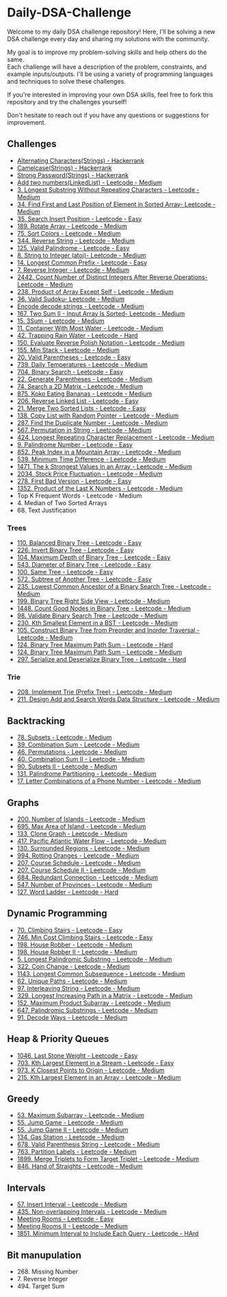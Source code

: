 # Daily-DSA-Challenge

Welcome to my daily DSA challenge repository! Here, I'll be solving a new DSA challenge every day and sharing my
solutions with the community.

My goal is to improve my problem-solving skills and help others do the same.  
Each challenge will have a description of the problem, constraints, and example inputs/outputs. I'll be using a variety
of programming languages and techniques to solve these challenges.

If you're interested in improving your own DSA skills, feel free to fork this repository and try the challenges
yourself!

Don't hesitate to reach out if you have any questions or suggestions for improvement.

## Challenges
- <a href="https://www.hackerrank.com/challenges/alternating-characters/problem">Alternating Characters(Strings) -
  Hackerrank</a>
- <a href="https://www.hackerrank.com/challenges/camelcase/problem">Camelcase(Strings) - Hackerrank</a>
- <a href="https://www.hackerrank.com/challenges/strong-password/problem">Strong Password(Strings) - Hackerrank</a>
- <a href="https://leetcode.com/problems/add-two-numbers/description/">Add two numbers(LinkedList) - Leetcode -
  Medium</a>
- <a href="https://leetcode.com/problems/longest-substring-without-repeating-characters/">3. Longest Substring Without
  Repeating Characters - Leetcode - Medium</a>
- <a href="https://leetcode.com/problems/find-first-and-last-position-of-element-in-sorted-array/description/">34. Find
  First and Last Position of Element in Sorted Array- Leetcode - Medium</a>
- <a href="https://leetcode.com/problems/search-insert-position/description/">35. Search Insert Position - Leetcode -
  Easy</a>
- <a href="https://leetcode.com/problems/rotate-array/">189. Rotate Array - Leetcode - Medium</a>
- <a href="https://leetcode.com/problems/sort-colors/description/">75. Sort Colors - Leetcode - Medium</a>
- <a href="https://leetcode.com/problems/reverse-string/">344. Reverse String - Leetcode - Medium</a>
- <a href="https://leetcode.com/problems/valid-palindrome/">125. Valid Palindrome - Leetcode - Easy</a>
- <a href="https://leetcode.com/problems/string-to-integer-atoi/">8. String to Integer (atoi)- Leetcode - Medium</a>
- <a href="https://leetcode.com/problems/longest-common-prefix/">14. Longest Common Prefix - Leetcode - Easy</a>
- <a href="https://leetcode.com/problems/reverse-integer/">7. Reverse Integer - Leetcode - Medium</a>
- <a href="https://leetcode.com/problems/count-number-of-distinct-integers-after-reverse-operations/description/">2442.
  Count Number of Distinct Integers After Reverse Operations- Leetcode - Medium</a>
- <a href="https://leetcode.com/problems/product-of-array-except-self/description/">238. Product of Array Except Self -
  Leetcode - Medium</a>
- <a href="https://leetcode.com/problems/valid-sudoku/description/">36. Valid Sudoku- Leetcode - Medium</a>
- <a href="https://leetcode.com/problems/encode-and-decode-strings/">Encode decode strings - Leetcode - Medium</a>
- <a href="https://leetcode.com/problems/two-sum-ii-input-array-is-sorted/">167. Two Sum II - Input Array Is Sorted-
  Leetcode - Medium</a>
- <a href="https://leetcode.com/problems/3sum/"> 15. 3Sum - Leetcode - Medium</a>
- <a href="https://leetcode.com/problems/container-with-most-water/"> 11. Container With Most Water - Leetcode - Medium</a>
- <a href="https://leetcode.com/problems/trapping-rain-water/"> 42. Trapping Rain Water - Leetcode - Hard</a>
- <a href="https://leetcode.com/problems/evaluate-reverse-polish-notation/"> 150. Evaluate Reverse Polish Notation - Leetcode - Medium</a>
- <a href="https://leetcode.com/problems/min-stack/"> 155. Min Stack - Leetcode - Medium</a>
- <a href="https://leetcode.com/problems/valid-parentheses/"> 20. Valid Parentheses - Leetcode - Easy</a>
- <a href="https://leetcode.com/problems/daily-temperatures/"> 739. Daily Temperatures - Leetcode - Medium</a>
- <a href="https://leetcode.com/problems/binary-search"> 704. Binary Search - Leetcode - Easy</a>
- <a href="https://leetcode.com/problems/generate-parentheses"> 22. Generate Parentheses - Leetcode - Medium</a>
- <a href="https://leetcode.com/problems/search-a-2d-matrix"> 74. Search a 2D Matrix - Leetcode - Medium</a>
- <a href="https://leetcode.com/problems/koko-eating-bananas"> 875. Koko Eating Bananas - Leetcode - Medium</a>
- <a href="https://leetcode.com/problems/reverse-linked-list/">206. Reverse Linked List - Leetcode - Easy</a>
- <a href="https://leetcode.com/problems/merge-two-sorted-lists/">21. Merge Two Sorted Lists - Leetcode - Easy</a>
- <a href="https://leetcode.com/problems/copy-list-with-random-pointer">138. Copy List with Random Pointer - Leetcode -
  Medium</a>
- <a href="https://leetcode.com/problems/find-the-duplicate-number">287. Find the Duplicate Number - Leetcode -
  Medium</a>
- <a href="https://leetcode.com/problems/permutation-in-string">567. Permutation in String - Leetcode - Medium</a>
- <a href="https://leetcode.com/problems/longest-repeating-character-replacement">424. Longest Repeating Character Replacement - Leetcode - Medium</a>
- <a href="https://leetcode.com/problems/palindrome-number/">9. Palindrome Number - Leetcode - Easy</a>
- <a href="https://leetcode.com/problems/peak-index-in-a-mountain-array">852. Peak Index in a Mountain Array - Leetcode - Medium</a>
- <a href="https://leetcode.com/problems/minimum-time-difference">539. Minimum Time Difference - Leetcode - Medium</a>
- <a href="https://leetcode.com/problems/the-k-strongest-values-in-an-array/">1471. The k Strongest Values in an Array - Leetcode - Medium</a>
- <a href="https://leetcode.com/problems/stock-price-fluctuation/">2034. Stock Price Fluctuation - Leetcode - Medium</a>
- <a href="https://leetcode.com/problems/stock-price-fluctuation/">278. First Bad Version - Leetcode - Easy</a>
- <a href="https://leetcode.com/problems/stock-price-fluctuation/">1352. Product of the Last K Numbers - Leetcode - Medium</a>
- Top K Frequent Words - Leetcode - Medium
- 4\. Median of Two Sorted Arrays
- 68\. Text Justification



### Trees
- <a href="https://leetcode.com/problems/balanced-binary-tree">110. Balanced Binary Tree - Leetcode - Easy</a>
- <a href="https://leetcode.com/problems/invert-binary-tree/">226. Invert Binary Tree - Leetcode - Easy</a>
- <a href="https://leetcode.com/problems/maximum-depth-of-binary-tree">104. Maximum Depth of Binary Tree - Leetcode -
  Easy</a>
- <a href="https://leetcode.com/problems/diameter-of-binary-tree">543. Diameter of Binary Tree - Leetcode - Easy</a>
- <a href="https://leetcode.com/problems/same-tree">100. Same Tree - Leetcode - Easy</a>
- <a href="https://leetcode.com/problems/subtree-of-another-tree">572. Subtree of Another Tree - Leetcode - Easy</a>
- <a href="https://leetcode.com/problems/lowest-common-ancestor-of-a-binary-search-tree/">235. Lowest Common Ancestor of
  a Binary Search Tree - Leetcode - Medium</a>
- <a href="https://leetcode.com/problems/binary-tree-right-side-view">199. Binary Tree Right Side View - Leetcode -
  Medium</a>
- <a href="https://leetcode.com/problems/count-good-nodes-in-binary-tree"> 1448. Count Good Nodes in Binary Tree - Leetcode - Medium</a>
- <a href="https://leetcode.com/problems/validate-binary-search-tree/"> 98. Validate Binary Search Tree - Leetcode - Medium</a>
- <a href="https://leetcode.com/problems/kth-smallest-element-in-a-bst"> 230. Kth Smallest Element in a BST - Leetcode - Medium</a>
- <a href="https://leetcode.com/problems/construct-binary-tree-from-preorder-and-inorder-traversal/"> 105. Construct Binary Tree from Preorder and Inorder Traversal - Leetcode - Medium</a>
- <a href="https://leetcode.com/problems/binary-tree-maximum-path-sum/"> 124. Binary Tree Maximum Path Sum - Leetcode - Hard</a>
- <a href="https://leetcode.com/problems/find-leaves-of-binary-tree/"> 124. Binary Tree Maximum Path Sum - Leetcode - Medium</a>
- <a href="https://leetcode.com/problems/serialize-and-deserialize-binary-tree">297. Serialize and Deserialize Binary
  Tree - Leetcode - Hard</a>

### Trie
- <a href="https://leetcode.com/problems/implement-trie-prefix-tree/description/"> 208. Implement Trie (Prefix Tree) - Leetcode - Medium</a>
- <a href="https://leetcode.com/problems/design-add-and-search-words-data-structure/description/"> 211. Design Add and Search Words Data Structure - Leetcode - Medium</a>

## Backtracking
- <a href="https://leetcode.com/problems/subsets/"> 78. Subsets - Leetcode - Medium</a>
- <a href="https://leetcode.com/problems/combination-sum/description/"> 39. Combination Sum - Leetcode - Medium</a>
- <a href="https://leetcode.com/problems/permutations/description/"> 46. Permutations - Leetcode - Medium</a>
- <a href="https://leetcode.com/problems/combination-sum-ii"> 40. Combination Sum II - Leetcode - Medium</a>
- <a href="https://leetcode.com/problems/combination-sum-ii"> 90. Subsets II - Leetcode - Medium</a>
- <a href="https://leetcode.com/problems/palindrome-partitioning/description/"> 131. Palindrome Partitioning - Leetcode - Medium</a>
- <a href="https://leetcode.com/problems/letter-combinations-of-a-phone-number/description/"> 17. Letter Combinations of a Phone Number - Leetcode - Medium</a>

## Graphs
- <a href="https://leetcode.com/problems/number-of-islands/description/"> 200. Number of Islands - Leetcode - Medium</a>
- <a href="https://leetcode.com/problems/max-area-of-island/description/"> 695. Max Area of Island - Leetcode - Medium</a>
- <a href="https://leetcode.com/problems/clone-graph/description/"> 133. Clone Graph - Leetcode - Medium</a>
- <a href="https://leetcode.com/problems/pacific-atlantic-water-flow/description/"> 417. Pacific Atlantic Water Flow - Leetcode - Medium</a>
- <a href="https://leetcode.com/problems/surrounded-regions"> 130. Surrounded Regions - Leetcode - Medium</a>
- <a href="https://leetcode.com/problems/rotting-oranges"> 994. Rotting Oranges - Leetcode - Medium</a>
- <a href="https://leetcode.com/problems/course-schedule"> 207. Course Schedule - Leetcode - Medium</a>
- <a href="https://leetcode.com/problems/course-schedule-ii"> 207. Course Schedule II - Leetcode - Medium</a>
- <a href="https://leetcode.com/problems/redundant-connection"> 684. Redundant Connection - Leetcode - Medium</a>
- <a href="https://leetcode.com/problems/number-of-provinces"> 547. Number of Provinces - Leetcode - Medium</a>
- <a href="https://leetcode.com/problems/word-ladder"> 127. Word Ladder - Leetcode - Hard</a>

## Dynamic Programming
- <a href="https://leetcode.com/problems/climbing-stairs"> 70. Climbing Stairs - Leetcode - Easy</a>
- <a href="https://leetcode.com/problems/min-cost-climbing-stairs/"> 746. Min Cost Climbing Stairs - Leetcode - Easy</a>
- <a href="https://leetcode.com/problems/house-robber/"> 198. House Robber - Leetcode - Medium</a>
- <a href="https://leetcode.com/problems/house-robber-ii/"> 198. House Robber II - Leetcode - Medium</a>
- <a href="https://leetcode.com/problems/longest-palindromic-substring/description/"> 5. Longest Palindromic Substring - Leetcode - Medium</a>
- <a href="https://leetcode.com/problems/coin-change"> 322. Coin Change - Leetcode - Medium</a>
- <a href="https://leetcode.com/problems/longest-common-subsequence"> 1143. Longest Common Subsequence - Leetcode - Medium</a>
- <a href="https://leetcode.com/problems/unique-paths"> 62. Unique Paths - Leetcode - Medium</a>
- <a href="https://leetcode.com/problems/interleaving-string"> 97. Interleaving String - Leetcode - Medium</a>
- <a href="https://leetcode.com/problems/longest-increasing-path-in-a-matrix/"> 329. Longest Increasing Path in a Matrix - Leetcode - Medium</a>
- <a href="https://leetcode.com/problems/maximum-product-subarray/"> 152. Maximum Product Subarray - Leetcode - Medium</a>
- <a href="https://leetcode.com/problems/palindromic-substrings/"> 647. Palindromic Substrings - Leetcode - Medium</a>
- <a href="https://leetcode.com/problems/decode-ways/"> 91. Decode Ways - Leetcode - Medium</a>
  
## Heap & Priority Queues
- <a href="https://leetcode.com/problems/last-stone-weight/"> 1046. Last Stone Weight - Leetcode - Easy</a>
- <a href="https://leetcode.com/problems/kth-largest-element-in-a-stream/description/"> 703. Kth Largest Element in a Stream - Leetcode - Easy</a>
- <a href="https://leetcode.com/problems/k-closest-points-to-origin/description/"> 973. K Closest Points to Origin - Leetcode - Medium</a>
- <a href="https://leetcode.com/problems/kth-largest-element-in-an-array/"> 215. Kth Largest Element in an Array - Leetcode - Medium</a>

## Greedy
- <a href="https://leetcode.com/problems/maximum-subarray"> 53. Maximum Subarray - Leetcode - Medium</a>
- <a href="https://leetcode.com/problems/jump-game"> 55. Jump Game - Leetcode - Medium</a>
- <a href="https://leetcode.com/problems/jump-game-ii/"> 55. Jump Game II - Leetcode - Medium</a>
- <a href="https://leetcode.com/problems/gas-station"> 134. Gas Station - Leetcode - Medium</a>
- <a href="https://leetcode.com/problems/valid-parenthesis-string/"> 678. Valid Parenthesis String - Leetcode - Medium</a>
- <a href="https://leetcode.com/problems/partition-labels/"> 763. Partition Labels - Leetcode - Medium</a>
- <a href="https://leetcode.com/problems/merge-triplets-to-form-target-triplet/"> 1899. Merge Triplets to Form Target Triplet - Leetcode - Medium</a>
- <a href="https://leetcode.com/problems/hand-of-straights/"> 846. Hand of Straights - Leetcode - Medium</a>
  
## Intervals
- <a href="https://leetcode.com/problems/insert-interval/"> 57. Insert Interval - Leetcode - Medium</a>
- <a href="https://leetcode.com/problems/non-overlapping-intervals/"> 435. Non-overlapping Intervals - Leetcode - Medium</a>
- <a href="https://leetcode.com/problems/meeting-rooms/"> Meeting Rooms - Leetcode - Easy</a>
- <a href="https://leetcode.com/problems/meeting-rooms-ii/"> Meeting Rooms II - Leetcode - Medium</a>
- <a href="https://leetcode.com/problems/minimum-interval-to-include-each-query/"> 1851. Minimum Interval to Include Each Query - Leetcode - HArd</a>


## Bit manupulation
- 268\. Missing Number 
- 7\. Reverse Integer
- 494\. Target Sum



